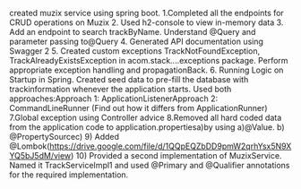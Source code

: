 created muzix service using spring boot.
 1.Completed all the endpoints for CRUD operations on Muzix
 2. Used h2-console to view in-memory data
 3. Add an endpoint to search trackByName. Understand @Query and parameter passing to@Query
 4. Generated API documentation using Swagger 2
 5. Created custom exceptions TrackNotFoundException, TrackAlreadyExistsException in acom.stack....exceptions package.
    Perform appropriate exception handling and propagationBack.
 6. Running Logic on Startup in Spring.
    Created seed data to pre-fill the database with trackinformation whenever the application starts.
    Used both approaches:Approach
    1: ApplicationListener<ContextRefreshedEvent>Approach
    2: CommandLineRunner (Find out how it differs from ApplicationRunner)
 7.Global exception using Controller advice
 8.Removed all hard coded data from the application code to application.propertiesa)by using
    a)@Value.
    b) @PropertySourcec)
 9) Added @Lombok(https://drive.google.com/file/d/1QQpEQZbDD9pmW2qrhYsx5N9XYQ5bJ5dM/view)
 10) Provided a second implementation of MuzixService.
     Named it TrackServiceImpl1 and
     used @Primary and
          @Qualifier annotations for the required implementation.